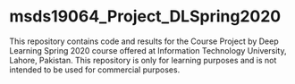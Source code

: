 # msds19064_Project_DLSpring2020
This repository contains code and results for the Course Project by Deep Learning Spring 2020 course offered at Information Technology University, Lahore, Pakistan. This repository is only for learning purposes and is not intended to be used for commercial purposes.
